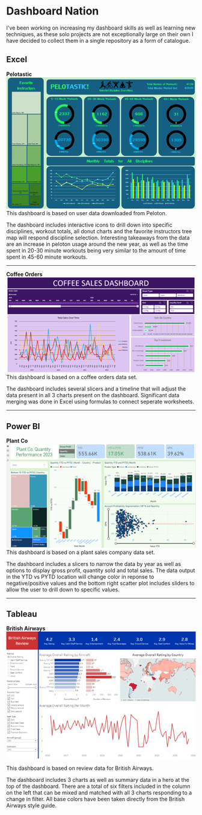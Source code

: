# Dashboard Nation
I've been working on increasing my dashboard skills as well as learning new techniques, as these solo projects are not exceptionally large on their own I have decided to collect them in a single repository as a form of catalogue.

## Excel
**Pelotastic**
[![Pelotastic Screen](Screenshots/pelotastic_screen.png)](https://github.com/Crazyspaceman-hd/Pelotastic)
This dashboard is based on user data downloaded from Peloton. 

The dashboard includes interactive icons to drill down into specific disciplines, workout totals, all donut charts and the favorite instructors tree map will respond discipline selection. Interesting takeaways from the data are an increase in peloton usage around the new year, as well as the time spent in 20-30 minute workouts being very similar to the amount of time spent in 45-60 minute workouts.

---
**Coffee Orders**
[![Coffee Sales Screen](Screenshots/CoffeeSalesScreen.png)](https://github.com/Crazyspaceman-hd/dashboard_nation/blob/main/Dashboard_Files/coffeeOrdersData.xlsx)
This dashboard is based on a coffee orders data set. 

The dashboard includes several slicers and a timeline that will adjust the data present in all 3 charts present on the dashboard. Significant data merging was done in Excel using formulas to connect seperate worksheets.

---
## Power BI
**Plant Co**
[![Plant Co Screen](Screenshots/Plant_Co_Screen.png)](https://github.com/Crazyspaceman-hd/Power_BI)
This dashboard is based on a plant sales company data set.

The dashboard includes a slicers to narrow the data by year as well as options to display gross profit, quantity sold and total sales. The data output in the YTD vs PYTD location will change color in reponse to negative/positive values and the bottom right scatter plot includes sliders to allow the user to drill down to specific values.

---
## Tableau
**British Airways**
[![British Airways Screen](Screenshots\British_Airways_Screen.png)](https://public.tableau.com/views/British_Airways_Dashboard_17202197917000/Dashboard1?:language=en-US&publish=yes&:sid=&:redirect=auth&:display_count=n&:origin=viz_share_link)

This dashboard is based on review data for British Airways.

The dashboard includes 3 charts as well as summary data in a hero at the top of the dashboard. There are a total of six filters included in the column on the left that can be mixed and matched with all 3 charts responding to a change in filter. All base colors have been taken directly from the British Airways style guide.